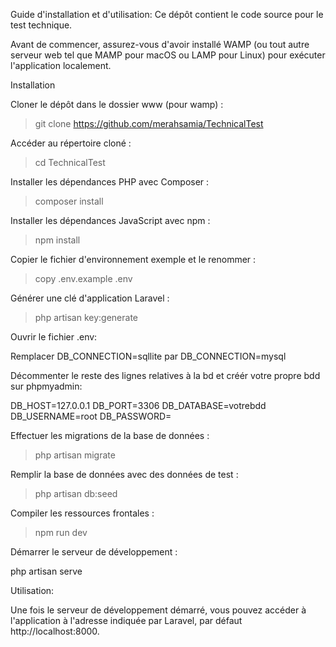 Guide d'installation et d'utilisation:
Ce dépôt contient le code source pour le test technique.

Avant de commencer, assurez-vous d'avoir installé WAMP (ou tout autre serveur web tel que MAMP pour macOS ou LAMP pour Linux) pour exécuter l'application localement.

Installation

Cloner le dépôt dans le dossier www (pour wamp) :

> git clone https://github.com/merahsamia/TechnicalTest

Accéder au répertoire cloné :

> cd TechnicalTest

Installer les dépendances PHP avec Composer :

> composer install

Installer les dépendances JavaScript avec npm :

> npm install

Copier le fichier d'environnement exemple et le renommer :

> copy .env.example .env

Générer une clé d'application Laravel :

> php artisan key:generate

Ouvrir le fichier .env:

Remplacer DB_CONNECTION=sqllite par DB_CONNECTION=mysql

Décommenter le reste des lignes relatives à la bd et créér votre propre bdd sur phpmyadmin:

DB_HOST=127.0.0.1
DB_PORT=3306
DB_DATABASE=votrebdd
DB_USERNAME=root
DB_PASSWORD=

Effectuer les migrations de la base de données :

> php artisan migrate

Remplir la base de données avec des données de test :

> php artisan db:seed

Compiler les ressources frontales :

> npm run dev

Démarrer le serveur de développement :

  php artisan serve

Utilisation:

Une fois le serveur de développement démarré, vous pouvez accéder à l'application à l'adresse indiquée par Laravel, par défaut http://localhost:8000. 
